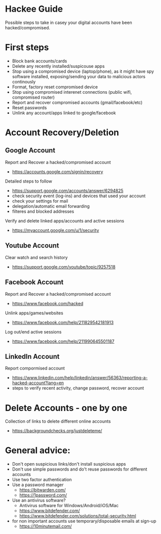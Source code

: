 # Hackee Guide
Possible steps to take in casey your digital accounts have been hacked/compromised.

# First steps
- Block bank accounts/cards
- Delete any recently installed/suspicouse apps
- Stop using a compromised device (laptop/phone), as it might have spy software installed, exposing/sending your data to malicious actors continously
- Format, factory reset compromised device
- Stop using compromised interenet connections (public wifi, compromised router)
- Report and recover compromised accounts (gmail/facebook/etc)
- Reset passwords
- Unlink any account/apps linked to google/facebook

# Account Recovery/Deletion

## Google Account
Report and Recover a hacked/compromised account
- https://accounts.google.com/signin/recovery

Detailed steps to follow
- https://support.google.com/accounts/answer/6294825
- check security event (log-ins) and devices that used your account
- check your settings for mail 
 - delegation/automatic email forwarding
 - filteres and blocked addresses

Verify and delete linked apps/accounts and active sessions
- https://myaccount.google.com/u/1/security

## Youtube Account 
Clear watch and search history
- https://support.google.com/youtube/topic/9257518

## Facebook Account
Report and Recover a hacked/compromised account
- https://www.facebook.com/hacked

Unlink apps/games/websites
- https://www.facebook.com/help/211829542181913

Log out/end active sessions
- https://www.facebook.com/help/211990645501187

## LinkedIn Account
Report compormised account
- https://www.linkedin.com/help/linkedin/answer/56363/reporting-a-hacked-account?lang=en
- steps to verify recent activity, change password, recover account

# Delete Accounts - one by one
Collection of links to delete different online accounts
- https://backgroundchecks.org/justdeleteme/
  
# General advice:
- Don't open suspicious links/don't install suspicious apps
- Don't use simple passwords and do't reuse passwords for different accounts
- Use two factor authentication
- Use a password manager
  - https://bitwarden.com/
  - https://1password.com/
- Use an antivirus software?			
	- Antivirus software for Windows/Android/iOS/Mac
	- https://www.bitdefender.com/
	- https://www.bitdefender.com/solutions/total-security.html
- for non important accounts use temporary/disposable emails at sign-up
  - https://10minutemail.com/

